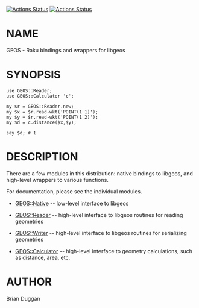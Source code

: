 [![Actions Status](https://github.com/bduggan/raku-geos/actions/workflows/linux.yml/badge.svg)](https://github.com/bduggan/raku-geos/actions/workflows/linux.yml)
[![Actions Status](https://github.com/bduggan/raku-geos/actions/workflows/macos.yml/badge.svg)](https://github.com/bduggan/raku-geos/actions/workflows/macos.yml)

NAME
====

GEOS - Raku bindings and wrappers for libgeos

SYNOPSIS
========

    use GEOS::Reader;
    use GEOS::Calculator 'c';

    my $r = GEOS::Reader.new;
    my $x = $r.read-wkt('POINT(1 1)');
    my $y = $r.read-wkt('POINT(1 2)');
    my $d = c.distance($x,$y);

    say $d; # 1

DESCRIPTION
===========

There are a few modules in this distribution: native bindings to libgeos, and high-level wrappers to various functions.

For documentation, please see the individual modules.

* [GEOS::Native](GEOS::Native) -- low-level interface to libgeos

* [GEOS::Reader](GEOS::Reader) -- high-level interface to libgeos routines for reading geometries

* [GEOS::Writer](GEOS::Writer) -- high-level interface to libgeos routines for serializing geometries

* [GEOS::Calculator](GEOS::Calculator) -- high-level interface to geometry calculations, such as distance, area, etc.

AUTHOR
======

Brian Duggan

